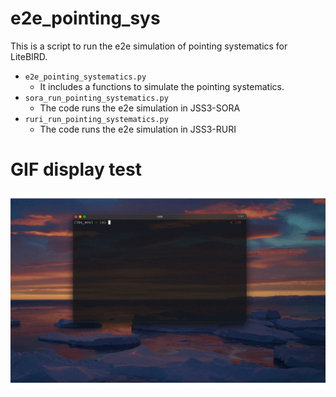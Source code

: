 # e2e_pointing_sys

This is a script to run the e2e simulation of pointing systematics for LiteBIRD.

- `e2e_pointing_systematics.py`
  - It includes a functions to simulate the pointing systematics.
- `sora_run_pointing_systematics.py`
  - The code runs the e2e simulation in JSS3-SORA
- `ruri_run_pointing_systematics.py`
  - The code runs the e2e simulation in JSS3-RURI

# GIF display test
![FP Usage](./figures/plot_fp_usage.gif)
